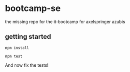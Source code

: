 bootcamp-se
===========

the missing repo for the it-bootcamp for axelspringer azubis

getting started
--------------

	npm install

	npm test

And now fix the tests!
